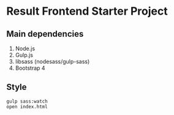 # Result Frontend Starter Project

## Main dependencies

1. Node.js
2. Gulp.js
3. libsass (nodesass/gulp-sass)
4. Bootstrap 4

## Style

```
gulp sass:watch
open index.html
```
